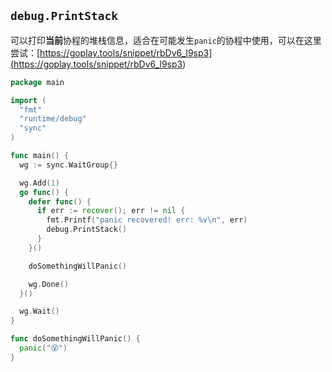 
<p id="okf1Khr22LwjeG6uWDesm4">

## `debug.PrintStack`

</p>

<p id="eHT6vw82a7h6kGCqCktwpE">

可以打印**当前**协程的堆栈信息，适合在可能发生`panic`的协程中使用，可以在这里尝试：[https://goplay.tools/snippet/rbDv6_l9sp3](<https://goplay.tools/snippet/rbDv6_l9sp3>)

</p>

<p id="sFR5DgMdM6LjMeYXBnG8dq">

```Go
package main

import (
  "fmt"
  "runtime/debug"
  "sync"
)

func main() {
  wg := sync.WaitGroup{}

  wg.Add(1)
  go func() {
    defer func() {
      if err := recover(); err != nil {
        fmt.Printf("panic recovered! err: %v\n", err)
        debug.PrintStack()
      }
    }()

    doSomethingWillPanic()

    wg.Done()
  }()

  wg.Wait()
}

func doSomethingWillPanic() {
  panic("😵")
}

```


</p>
